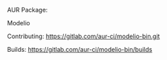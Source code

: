 AUR Package:


Modelio

Contributing: https://gitlab.com/aur-ci/modelio-bin.git

Builds: https://gitlab.com/aur-ci/modelio-bin/builds
